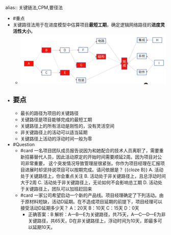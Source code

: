 alias:: 关键链法,CPM,要径法

- #重点
- 关键路径法用于在进度模型中估算项目**最短工期**，确定逻辑网络路径的**进度灵活性大小**。
	- ![image.png](../assets/image_1747757688750_0.png)
- ## 要点
	- 最长的路径为项目的关键路径
	- 关键路径是项目能够完成的最短工期
	- 关键路径上的所有活动是刚性的，没有灵活空间
	- 非关键路径上的活动可以适当延期
	- 关键路径上活动的浮动时间一般为零
- #Question
	- #card 一名项目团队成员报告说因为和她配合的技术人员离职了，需要重新招募替代人员，因此活动原定的开始时间需要顺延2周。因为项目对公司非常重要， 这个突发情况导致管理层很紧张。你作为项目经理在汇报项目进展时却坚持说项目可以按期完成。请问依据是？ {{cloze B}}
	  A. 活动处于关键路径上，你会重点关注
	  B. 活动处于非关键路径上，且总浮动时间大于2周
	  C. 活动处于非关键路径上，无论如何不会影响总工期
	  D. 活动处于关键路径上，团队可以加班赶回来
	- #card 一家公司希望启动一个新的产品线。项目经理确定了下列活动。由于原材料短缺，活动D延期。在不造成项目延期的前提下，项目经理可以接受活动D延期多少天？
	  A：20天
	  B：10天
	  C：15天
	  D：0天
		- 正确答案：B
		  解析：A—B—E为关键路径，共75天，A—C—D—E为非关键路径，共65天，D在非关键路径上，浮动时间为10天，即最多可以延期10天。